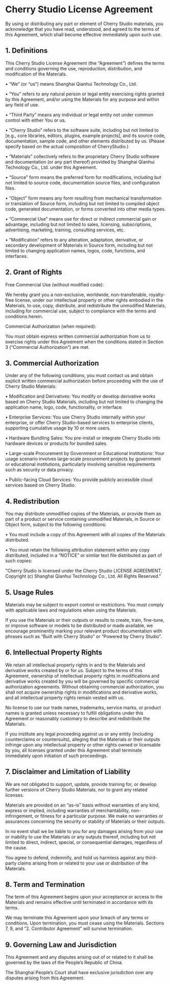 # Cherry Studio License Agreement

By using or distributing any part or element of Cherry Studio materials, you acknowledge that you have read, understood, and agreed to the terms of this Agreement, which shall become effective immediately upon such use.

## 1. Definitions

This Cherry Studio License Agreement (the “Agreement”) defines the terms and conditions governing the use, reproduction, distribution, and modification of the Materials.

• “We” (or “us”) means Shanghai Qianhui Technology Co., Ltd.

• “You” refers to any natural person or legal entity exercising rights granted by this Agreement, and/or using the Materials for any purpose and within any field of use.

• “Third Party” means any individual or legal entity not under common control with either You or us.

• “Cherry Studio” refers to the software suite, including but not limited to \[e.g., core libraries, editors, plugins, example projects], and its source code, documentation, sample code, and other elements distributed by us. (Please specify based on the actual composition of CherryStudio.)

• “Materials” collectively refers to the proprietary Cherry Studio software and documentation (or any part thereof) provided by Shanghai Qianhui Technology Co., Ltd. under this Agreement.

• “Source” form means the preferred form for modifications, including but not limited to source code, documentation source files, and configuration files.

• “Object” form means any form resulting from mechanical transformation or translation of Source form, including but not limited to compiled object code, generated documentation, or forms converted into other media types.

• “Commercial Use” means use for direct or indirect commercial gain or advantage, including but not limited to sales, licensing, subscriptions, advertising, marketing, training, consulting services, etc.

• “Modification” refers to any alteration, adaptation, derivative, or secondary development of Materials in Source form, including but not limited to changing application names, logos, code, functions, and interfaces.

## 2. Grant of Rights

Free Commercial Use (without modified code):

We hereby grant you a non-exclusive, worldwide, non-transferable, royalty-free license, under our intellectual property or other rights embodied in the Materials, to use, copy, distribute, and redistribute the unmodified Materials, including for commercial use, subject to compliance with the terms and conditions herein.

Commercial Authorization (when required):

You must obtain express written commercial authorization from us to exercise rights under this Agreement when the conditions stated in Section 3 (“Commercial Authorization”) are met.

## 3. Commercial Authorization

Under any of the following conditions, you must contact us and obtain explicit written commercial authorization before proceeding with the use of Cherry Studio Materials:

• Modification and Derivatives: You modify or develop derivative works based on Cherry Studio Materials, including but not limited to changing the application name, logo, code, functionality, or interface.

• Enterprise Services: You use Cherry Studio internally within your enterprise, or offer Cherry Studio-based services to enterprise clients, supporting cumulative usage by 10 or more users.

• Hardware Bundling Sales: You pre-install or integrate Cherry Studio into hardware devices or products for bundled sales.

• Large-scale Procurement by Government or Educational Institutions: Your usage scenario involves large-scale procurement projects by government or educational institutions, particularly involving sensitive requirements such as security or data privacy.

• Public-facing Cloud Services: You provide publicly accessible cloud services based on Cherry Studio.

## 4. Redistribution

You may distribute unmodified copies of the Materials, or provide them as part of a product or service containing unmodified Materials, in Source or Object form, subject to the following conditions:

• You must include a copy of this Agreement with all copies of the Materials distributed.

• You must retain the following attribution statement within any copy distributed, included in a “NOTICE” or similar text file distributed as part of such copies:

"Cherry Studio is licensed under the Cherry Studio LICENSE AGREEMENT, Copyright (c) Shanghai Qianhui Technology Co., Ltd. All Rights Reserved."

## 5. Usage Rules

Materials may be subject to export control or restrictions. You must comply with applicable laws and regulations when using the Materials.

If you use the Materials or their outputs or results to create, train, fine-tune, or improve software or models to be distributed or made available, we encourage prominently marking your relevant product documentation with phrases such as “Built with Cherry Studio” or “Powered by Cherry Studio”.

## 6. Intellectual Property Rights

We retain all intellectual property rights in and to the Materials and derivative works created by or for us. Subject to the terms of this Agreement, ownership of intellectual property rights in modifications and derivative works created by you will be governed by specific commercial authorization agreements. Without obtaining commercial authorization, you shall not acquire ownership rights in modifications and derivative works, and all intellectual property rights remain vested with us.

No license to use our trade names, trademarks, service marks, or product names is granted unless necessary to fulfill obligations under this Agreement or reasonably customary to describe and redistribute the Materials.

If you institute any legal proceeding against us or any entity (including counterclaims or countersuits), alleging that the Materials or their outputs infringe upon any intellectual property or other rights owned or licensable by you, all licenses granted under this Agreement shall terminate immediately upon initiation of such proceedings.

## 7. Disclaimer and Limitation of Liability

We are not obligated to support, update, provide training for, or develop further versions of Cherry Studio Materials, nor to grant any related licenses.

Materials are provided on an “as-is” basis without warranties of any kind, express or implied, including warranties of merchantability, non-infringement, or fitness for a particular purpose. We make no warranties or assurances concerning the security or stability of Materials or their outputs.

In no event shall we be liable to you for any damages arising from your use or inability to use the Materials or any outputs thereof, including but not limited to direct, indirect, special, or consequential damages, regardless of the cause.

You agree to defend, indemnify, and hold us harmless against any third-party claims arising from or related to your use or distribution of the Materials.

## 8. Term and Termination

The term of this Agreement begins upon your acceptance or access to the Materials and remains effective until terminated in accordance with its terms.

We may terminate this Agreement upon your breach of any terms or conditions. Upon termination, you must cease using the Materials. Sections 7, 9, and “2. Contributor Agreement” will survive termination.

## 9. Governing Law and Jurisdiction

This Agreement and any disputes arising out of or related to it shall be governed by the laws of the People’s Republic of China.

The Shanghai People’s Court shall have exclusive jurisdiction over any disputes arising from this Agreement.
